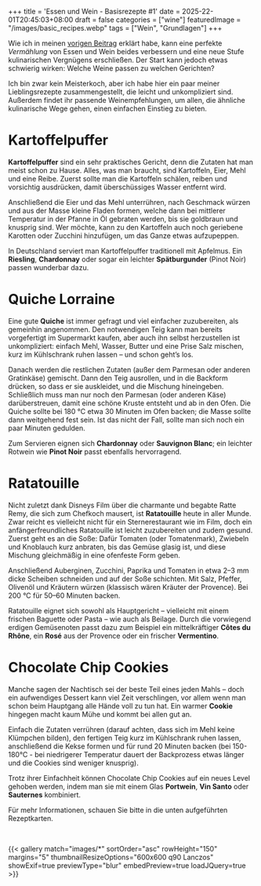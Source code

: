 +++
title = 'Essen und Wein - Basisrezepte #1'
date = 2025-22-01T20:45:03+08:00
draft = false
categories = ["wine"]
featuredImage = "/images/basic_recipes.webp"
tags = ["Wein", "Grundlagen"]
+++

Wie ich in meinen [vorigen Beitrag](https://mlangstrof.github.io/de/wein/grundlagen-essen-und-wein/) erklärt habe, kann eine perfekte *Vermählung* von Essen und Wein beides verbessern und eine neue Stufe kulinarischen Vergnügens erschließen. Der Start kann jedoch etwas schwierig wirken: Welche Weine passen zu welchen Gerichten? 

Ich bin zwar kein Meisterkoch, aber ich habe hier ein paar meiner Lieblingsrezepte zusammengestellt, die leicht und unkompliziert sind. Außerdem findet ihr passende Weinempfehlungen, um allen, die ähnliche kulinarische Wege gehen, einen einfachen Einstieg zu bieten.

# Kartoffelpuffer
**Kartoffelpuffer** sind ein sehr praktisches Gericht, denn die Zutaten hat man meist schon zu Hause. Alles, was man braucht, sind Kartoffeln, Eier, Mehl und eine Reibe. Zuerst sollte man die Kartoffeln schälen, reiben und vorsichtig ausdrücken, damit überschüssiges Wasser entfernt wird.

Anschließend die Eier und das Mehl unterrühren, nach Geschmack würzen und aus der Masse kleine Fladen formen, welche dann bei mittlerer Temperatur in der Pfanne in Öl gebraten werden, bis sie goldbraun und knusprig sind. Wer möchte, kann zu den Kartoffeln auch noch geriebene Karotten oder Zucchini hinzufügen, um das Ganze etwas aufzupeppen. 

In Deutschland serviert man Kartoffelpuffer traditionell mit Apfelmus. Ein **Riesling**, **Chardonnay** oder sogar ein leichter **Spätburgunder** (Pinot Noir) passen wunderbar dazu.

# Quiche Lorraine
Eine gute **Quiche** ist immer gefragt und viel einfacher zuzubereiten, als gemeinhin angenommen. Den notwendigen Teig kann man bereits vorgefertigt im Supermarkt kaufen, aber auch ihn selbst herzustellen ist unkompliziert: einfach Mehl, Wasser, Butter und eine Prise Salz mischen, kurz im Kühlschrank ruhen lassen – und schon geht’s los.

Danach werden die restlichen Zutaten (außer dem Parmesan oder anderen Gratinkäse) gemischt. Dann den Teig ausrollen, und in die Backform drücken, so dass er sie auskleidet, und die Mischung hineingeben. Schließlich muss man nur noch den Parmesan (oder anderen Käse) darüberstreuen, damit eine schöne Kruste entsteht und ab in den Ofen. Die Quiche sollte bei 180 °C etwa 30 Minuten im Ofen backen; die Masse sollte dann weitgehend fest sein. Ist das nicht der Fall, sollte man sich noch ein paar Minuten gedulden.

Zum Servieren eignen sich **Chardonnay** oder **Sauvignon Blanc**; ein leichter Rotwein wie **Pinot Noir** passt ebenfalls hervorragend.

# Ratatouille
Nicht zuletzt dank Disneys Film über die charmante und begabte Ratte Remy, die sich zum Chefkoch mausert, ist **Ratatouille** heute in aller Munde. Zwar reicht es vielleicht nicht für ein Sternerestaurant wie im Film, doch ein anfängerfreundliches Ratatouille ist leicht zuzubereiten und zudem gesund. Zuerst geht es an die Soße: Dafür Tomaten (oder Tomatenmark), Zwiebeln und Knoblauch kurz anbraten, bis das Gemüse glasig ist, und diese Mischung gleichmäßig in eine ofenfeste Form geben.

Anschließend Auberginen, Zucchini, Paprika und Tomaten in etwa 2–3 mm dicke Scheiben schneiden und auf der Soße schichten. Mit Salz, Pfeffer, Olivenöl und Kräutern würzen (klassisch wären Kräuter der Provence). Bei 200 °C für 50–60 Minuten backen.

Ratatouille eignet sich sowohl als Hauptgericht – vielleicht mit einem frischen Baguette oder Pasta – wie auch als Beilage. Durch die vorwiegend erdigen Gemüsenoten passt dazu zum Beispiel ein mittelkräftiger **Côtes du Rhône**, ein **Rosé** aus der Provence oder ein frischer **Vermentino**.

# Chocolate Chip Cookies
Manche sagen der Nachtisch sei der beste Teil eines jeden Mahls – doch ein aufwendiges Dessert kann viel Zeit verschlingen, vor allem wenn man schon beim Hauptgang alle Hände voll zu tun hat. Ein warmer **Cookie** hingegen macht kaum Mühe und kommt bei allen gut an.

Einfach die Zutaten verrühren (darauf achten, dass sich im Mehl keine Klümpchen bilden), den fertigen Teig kurz im Kühlschrank ruhen lassen, anschließend die Kekse formen und für rund 20 Minuten backen (bei 150-180°C - bei niedrigerer Temperatur dauert der Backprozess etwas länger und die Cookies sind weniger knusprig). 

Trotz ihrer Einfachheit können Chocolate Chip Cookies auf ein neues Level gehoben werden, indem man sie mit einem Glas **Portwein**, **Vin Santo** oder **Sauternes** kombiniert.

Für mehr Informationen, schauen Sie bitte in die unten aufgeführten Rezeptkarten.

&nbsp;

{{< gallery match="images/*" sortOrder="asc" rowHeight="150" margins="5" thumbnailResizeOptions="600x600 q90 Lanczos" showExif=true previewType="blur" embedPreview=true loadJQuery=true >}}
